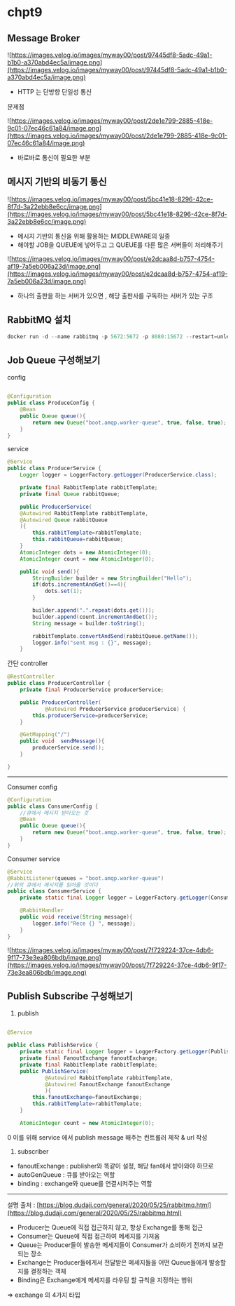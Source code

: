 # chpt9

## Message Broker

![https://images.velog.io/images/myway00/post/97445df8-5adc-49a1-b1b0-a370abd4ec5a/image.png](https://images.velog.io/images/myway00/post/97445df8-5adc-49a1-b1b0-a370abd4ec5a/image.png)

- HTTP 는 단방향 단일성 통신

문제점

![https://images.velog.io/images/myway00/post/2de1e799-2885-418e-9c01-07ec46c61a84/image.png](https://images.velog.io/images/myway00/post/2de1e799-2885-418e-9c01-07ec46c61a84/image.png)

- 바로바로 통신이 필요한 부분

## 메시지 기반의 비동기 통신

![https://images.velog.io/images/myway00/post/5bc41e18-8296-42ce-8f7d-3a22ebb8e6cc/image.png](https://images.velog.io/images/myway00/post/5bc41e18-8296-42ce-8f7d-3a22ebb8e6cc/image.png)

- 메시지 기반의 통신을 위해 활용하는 MIDDLEWARE의 일종
- 해야할 JOB을 QUEUE에 넣어두고 그 QUEUE를 다른 많은 서버들이 처리해주기

![https://images.velog.io/images/myway00/post/e2dcaa8d-b757-4754-af19-7a5eb006a23d/image.png](https://images.velog.io/images/myway00/post/e2dcaa8d-b757-4754-af19-7a5eb006a23d/image.png)

- 하나의 출판을 하는 서버가 있으면 , 해당 출판사를 구독하는 서버가 있는 구조

## RabbitMQ 설치

```java
docker run -d --name rabbitmq -p 5672:5672 -p 8080:15672 --restart=unless-stopped rabbitmq:management
```

## Job Queue 구성해보기

config

```java

@Configuration
public class ProduceConfig {
    @Bean
    public Queue queue(){
        return new Queue("boot.amqp.worker-queue", true, false, true);
    }
}

```

service

```java
@Service
public class ProducerService {
    Logger logger = LoggerFactory.getLogger(ProducerService.class);

    private final RabbitTemplate rabbitTemplate;
    private final Queue rabbitQueue;

    public ProducerService(
    @Autowired RabbitTemplate rabbitTemplate,
    @Autowired Queue rabbitQueue
    ){
        this.rabbitTemplate=rabbitTemplate;
        this.rabbitQueue=rabbitQueue;
    }
    AtomicInteger dots = new AtomicInteger(0);
    AtomicInteger count = new AtomicInteger(0);

    public void send(){
        StringBuilder builder = new StringBuilder("Hello");
        if(dots.incrementAndGet()==4){
            dots.set(1);
        }

        builder.append(".".repeat(dots.get()));
        builder.append(count.incrementAndGet());
        String message = builder.toString();

        rabbitTemplate.convertAndSend(rabbitQueue.getName());
        logger.info("sent msg : {}", message);
    }

```

간단 controller

```java
@RestController
public class ProducerController {
    private final ProducerService producerService;

    public ProducerController(
            @Autowired ProducerService producerService) {
        this.producerService=producerService;
    }

    @GetMapping("/")
    public void  sendMessage(){
        producerService.send();
    }

}

```

---

Consumer config

```java
@Configuration
public class ConsumerConfig {
    //큐에서 메시지 받아오는 것
    @Bean
    public Queue queue(){
        return new Queue("boot.amqp.worker-queue", true, false, true);
    }
}

```

Consumer service

```java
@Service
@RabbitListener(queues = "boot.amqp.worker-queue")
//위의 큐에서 메시지를 읽어올 것이다
public class ConsumerService {
    private static final Logger logger = LoggerFactory.getLogger(ConsumerService.class);

    @RabbitHandler
    public void receive(String message){
        logger.info("Rece {} ", message);
    }
}

```

![https://images.velog.io/images/myway00/post/7f729224-37ce-4db6-9f17-73e3ea806bdb/image.png](https://images.velog.io/images/myway00/post/7f729224-37ce-4db6-9f17-73e3ea806bdb/image.png)

## Publish Subscribe 구성해보기

1. publish

```java

@Service

public class PublishService {
    private static final Logger logger = LoggerFactory.getLogger(PublishService.class);
    private final FanoutExchange fanoutExchange;
    private final RabbitTemplate rabbitTemplate;
    public PublishService(
            @Autowired RabbitTemplate rabbitTemplate,
            @Autowired FanoutExchange fanoutExchange
            ){
        this.fanoutExchange=fanoutExchange;
        this.rabbitTemplate=rabbitTemplate;
    }

    AtomicInteger count = new AtomicInteger(0);

```

0 이를 위해 service 에서 publish message 해주는 컨트롤러 제작 & url 작성

1. subscriber
- fanoutExchange : publisher와 똑같이 설정, 해당 fan에서 받아와야 하므로
- autoGenQueue : 큐를 받아오는 역할
- binding : exchange와 queue를 연결시켜주는 역할

---

설명 출처 : [https://blog.dudaji.com/general/2020/05/25/rabbitmq.html](https://blog.dudaji.com/general/2020/05/25/rabbitmq.html)

- Producer는 Queue에 직접 접근하지 않고, 항상 Exchange를 통해 접근
- Consumer는 Queue에 직접 접근하여 메세지를 가져옴
- Queue는 Producer들이 발송한 메세지들이 Consumer가 소비하기 전까지 보관되는 장소
- Exchange는 Producer들에게서 전달받은 메세지들을 어떤 Queue들에게 발송할지를 결정하는 객체
- Binding은 Exchange에게 메세지를 라우팅 할 규칙을 지정하는 행위

=> exchange 의 4가지 타입